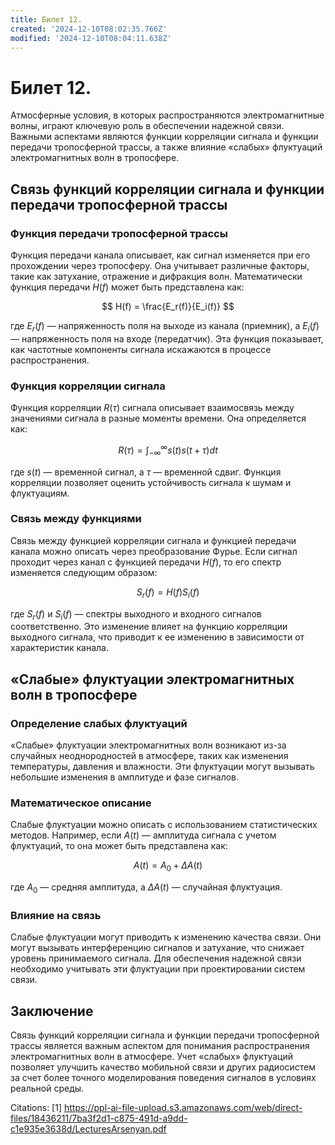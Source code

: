 ```yaml
---
title: Билет 12.
created: '2024-12-10T08:02:35.766Z'
modified: '2024-12-10T08:04:11.638Z'
---
```


# Билет 12.

Атмосферные условия, в которых распространяются электромагнитные волны, играют ключевую роль в обеспечении надежной связи. Важными аспектами являются функции корреляции сигнала и функции передачи тропосферной трассы, а также влияние «слабых» флуктуаций электромагнитных волн в тропосфере.

## Связь функций корреляции сигнала и функции передачи тропосферной трассы

### Функция передачи тропосферной трассы

Функция передачи канала описывает, как сигнал изменяется при его прохождении через тропосферу. Она учитывает различные факторы, такие как затухание, отражение и дифракция волн. Математически функция передачи $H(f)$ может быть представлена как:

$$
H(f) = \frac{E_r(f)}{E_i(f)}
$$

где $E_r(f)$ — напряженность поля на выходе из канала (приемник), а $E_i(f)$ — напряженность поля на входе (передатчик). Эта функция показывает, как частотные компоненты сигнала искажаются в процессе распространения.

### Функция корреляции сигнала

Функция корреляции $R(\tau)$ сигнала описывает взаимосвязь между значениями сигнала в разные моменты времени. Она определяется как:

$$
R(\tau) = \int_{-\infty}^{\infty} s(t) s(t + \tau) dt
$$

где $s(t)$ — временной сигнал, а $\tau$ — временной сдвиг. Функция корреляции позволяет оценить устойчивость сигнала к шумам и флуктуациям.

### Связь между функциями

Связь между функцией корреляции сигнала и функцией передачи канала можно описать через преобразование Фурье. Если сигнал проходит через канал с функцией передачи $H(f)$, то его спектр изменяется следующим образом:

$$
S_r(f) = H(f) S_i(f)
$$

где $S_r(f)$ и $S_i(f)$ — спектры выходного и входного сигналов соответственно. Это изменение влияет на функцию корреляции выходного сигнала, что приводит к ее изменению в зависимости от характеристик канала.

## «Слабые» флуктуации электромагнитных волн в тропосфере

### Определение слабых флуктуаций

«Слабые» флуктуации электромагнитных волн возникают из-за случайных неоднородностей в атмосфере, таких как изменения температуры, давления и влажности. Эти флуктуации могут вызывать небольшие изменения в амплитуде и фазе сигналов.

### Математическое описание

Слабые флуктуации можно описать с использованием статистических методов. Например, если $A(t)$ — амплитуда сигнала с учетом флуктуаций, то она может быть представлена как:

$$
A(t) = A_0 + \Delta A(t)
$$

где $A_0$ — средняя амплитуда, а $\Delta A(t)$ — случайная флуктуация.

### Влияние на связь

Слабые флуктуации могут приводить к изменению качества связи. Они могут вызывать интерференцию сигналов и затухание, что снижает уровень принимаемого сигнала. Для обеспечения надежной связи необходимо учитывать эти флуктуации при проектировании систем связи.

## Заключение

Связь функций корреляции сигнала и функции передачи тропосферной трассы является важным аспектом для понимания распространения электромагнитных волн в атмосфере. Учет «слабых» флуктуаций позволяет улучшить качество мобильной связи и других радиосистем за счет более точного моделирования поведения сигналов в условиях реальной среды.

Citations:
[1] https://ppl-ai-file-upload.s3.amazonaws.com/web/direct-files/18436211/7ba3f2d1-c875-491d-a9dd-c1e935e3638d/LecturesArsenyan.pdf
